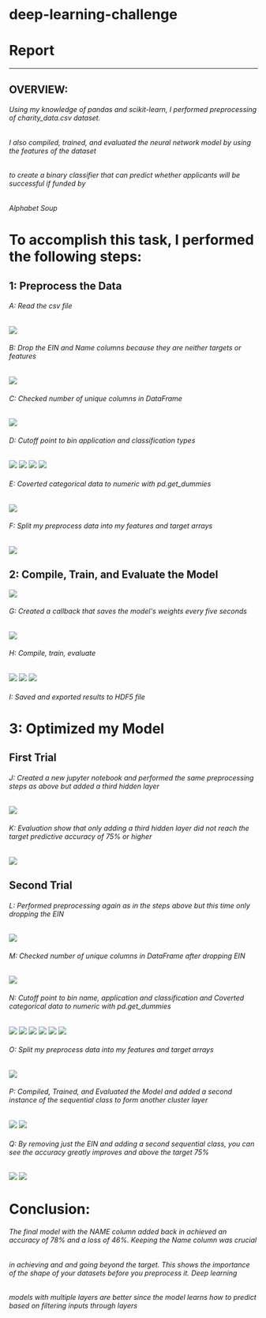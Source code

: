 # deep-learning-challenge

# Report
------------------------------

## OVERVIEW:

###### Using my knowledge of pandas and scikit-learn, I performed preprocessing of charity_data.csv dataset.
###### I also compiled, trained, and evaluated the neural network model by using the features of the dataset
###### to create a binary classifier that can predict whether applicants will be successful if funded by
###### Alphabet Soup

# To accomplish this task, I performed the following steps:

## 1: Preprocess the Data

###### A: Read the csv file
![](images/load%20csv.png)

###### B: Drop the EIN and Name columns because they are neither targets or features
![](images/drop_ein_name.png)

###### C: Checked number of unique columns in DataFrame
![](images/unique_prepro.png)

###### D: Cutoff point to bin application and classification types
![](images/application_bin_prepro.png)
![](images/cutoff_appli_prepro.png)
![](images/cutoff_class_prepro.png)
![](images/cutoff_class_prepro2.png)

###### E: Coverted categorical data to numeric with pd.get_dummies
![](images/cutoff_prepro2.png)

###### F: Split my preprocess data into my features and target arrays
![](images/split_prepro.png)

## 2: Compile, Train, and Evaluate the Model
![](compile_prepro.png)
###### G: Created a callback that saves the model's weights every five seconds
![](images/callback_prepro.png)
###### H: Compile, train, evaluate
![](images/compile_prepro2.png)
![](images/compile_prepro3.png)
![](images/evaluate_prepro.png)
###### I: Saved  and exported results to HDF5 file

# 3: Optimized my Model 

## First Trial
###### J: Created a new jupyter notebook and performed the same preprocessing steps as above but added a third hidden layer
![](images/compile_opt1.png)
###### K: Evaluation show that only adding a third hidden layer did not reach the target predictive accuracy of 75% or higher
![](images/evaluate_opt1.png)

## Second Trial

###### L: Performed preprocessing again as in the steps above but this time only dropping the EIN
![](images/drop%20EIN.png)

###### M: Checked number of unique columns in DataFrame after dropping EIN
![](images/unique_after_ein.png)

###### N: Cutoff point to bin name, application and classification and Coverted categorical data to numeric with pd.get_dummies
![](images/cutoff_name.png)
![](images/cutoff_name_2_opt.png)
![](images/cutoff_application_opt.png)
![](images/cutoff_aplication_opt2.png)
![](images/cutoff_class_opt.png)
![](images/cutoff_class_opt2.png)

###### O: Split my preprocess data into my features and target arrays
![](images/split_opt.png)

###### P: Compiled, Trained, and Evaluated the Model and added a second instance of the sequential class to form another cluster layer
![](images/compile_opt.png)
![](images/compile_opt2.png)
###### Q: By removing just the EIN and adding a second sequential class, you can see the accuracy greatly improves and above the target 75%
![](images/compile_opt3.png)
![](images/evaluate_opt.png)

# Conclusion:
###### The final model with the NAME column added back in achieved an accuracy of 78% and a loss of 46%. Keeping the Name column was crucial
###### in achieving and and going beyond the target. This shows the importance of the shape of your datasets before you preprocess it. Deep learning
###### models with multiple layers are better since the model learns how to predict based on filtering inputs through layers












        

